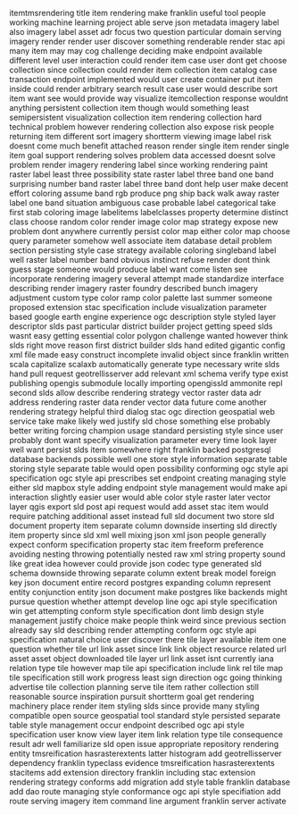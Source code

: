 itemtmsrendering title item rendering make franklin useful tool people working machine learning project able serve json metadata imagery label also imagery label asset adr focus two question particular domain serving imagery render render user discover something renderable render stac api many item may may cog challenge deciding make endpoint available different level user interaction could render item case user dont get choose collection since collection could render item collection item catalog case transaction endpoint implemented would user create container put item inside could render arbitrary search result case user would describe sort item want see would provide way visualize itemcollection response wouldnt anything persistent collection item though would something least semipersistent visualization collection item rendering collection hard technical problem however rendering collection also expose risk people returning item different sort imagery shortterm viewing image label risk doesnt come much benefit attached reason render single item render single item goal support rendering solves problem data accessed doesnt solve problem render imagery rendering label since working rendering paint raster label least three possibility state raster label three band one band surprising number band raster label three band dont help user make decent effort coloring assume band rgb produce png ship back walk away raster label one band situation ambiguous case probable label categorical take first stab coloring image labelitems labelclasses property determine distinct class choose random color render image color map strategy expose new problem dont anywhere currently persist color map either color map choose query parameter somehow well associate item database detail problem section persisting style case strategy available coloring singleband label well raster label number band obvious instinct refuse render dont think guess stage someone would produce label want come listen see incorporate rendering imagery several attempt made standardize interface describing render imagery raster foundry described bunch imagery adjustment custom type color ramp color palette last summer someone proposed extension stac specification include visualization parameter based google earth engine experience ogc description style styled layer descriptor slds past particular district builder project getting speed slds wasnt easy getting essential color polygon challenge wanted however think slds right move reason first district builder slds hand edited gigantic config xml file made easy construct incomplete invalid object since franklin written scala capitalize scalaxb automatically generate type necessary write slds hand pull request geotrellisserver add relevant xml schema verify type exist publishing opengis submodule locally importing opengissld ammonite repl second slds allow describe rendering strategy vector raster data adr address rendering raster data render vector data future come another rendering strategy helpful third dialog stac ogc direction geospatial web service take make likely wed justify sld chose something else probably better writing forcing champion usage standard persisting style since user probably dont want specify visualization parameter every time look layer well want persist slds item somewhere right franklin backed postgresql database backends possible well one store style information separate table storing style separate table would open possibility conforming ogc style api specification ogc style api prescribes set endpoint creating managing style either sld mapbox style adding endpoint style management would make api interaction slightly easier user would able color style raster later vector layer qgis export sld post api request would add asset stac item would require patching additional asset instead full sld document two store sld document property item separate column downside inserting sld directly item property since sld xml well mixing json xml json people generally expect conform specification property stac item freeform preference avoiding nesting throwing potentially nested raw xml string property sound like great idea however could provide json codec type generated sld schema downside throwing separate column extent break model foreign key json document entire record postgres expanding column represent entity conjunction entity json document make postgres like backends might pursue question whether attempt develop line ogc api style specification win get attempting conform style specification dont limb design style management justify choice make people think weird since previous section already say sld describing render attempting conform ogc style api specification natural choice user discover there tile layer available item one question whether tile url link asset since link link object resource related url asset asset object downloaded tile layer url link asset isnt currently iana relation type tile however map tile api specification include link rel tile map tile specification still work progress least sign direction ogc going thinking advertise tile collection planning serve tile item rather collection still reasonable source inspiration pursuit shortterm goal get rendering machinery place render item styling slds since provide many styling compatible open source geospatial tool standard style persisted separate table style management occur endpoint described ogc api style specification user know view layer item link relation type tile consequence result adr well familiarize sld open issue appropriate repository rendering entity tmsreification hasrasterextents latter histogram add geotrellisserver dependency franklin typeclass evidence tmsreification hasrasterextents stacitems add extension directory franklin including stac extension rendering strategy conforms add migration add style table franklin database add dao route managing style conformance ogc api style specifiation add route serving imagery item command line argument franklin server activate